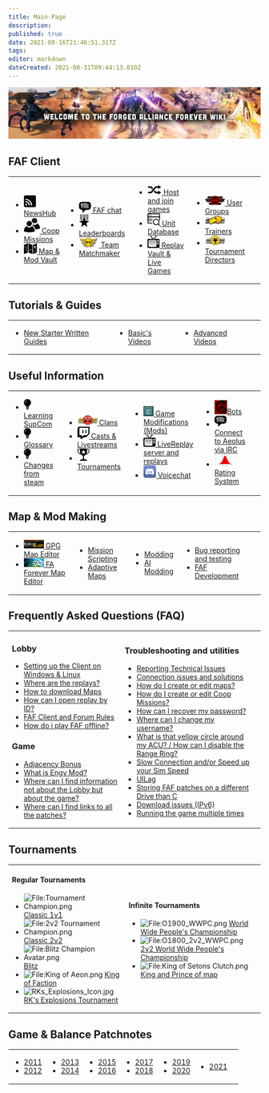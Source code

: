```yaml
---
title: Main-Page
description: 
published: true
date: 2021-09-16T21:46:51.317Z
tags: 
editor: markdown
dateCreated: 2021-08-31T09:44:13.010Z
---
```


![wiki-banner.jpg](/wiki-banner.jpg)
##  **FAF Client**
<table>
<tbody>
<tr>
<td><ul>
<li><img src="/faf-client-icons/newshub-icon.png"><a href="NewsHub"> NewsHub</a></li>
<li><img src="/faf-client-icons/coop-icon.png"><a href="Coop-Missions"> Coop Missions</a></li>
<li><img src="/faf-client-icons/maps-icon.png"><a href="Map-&-Mod-Vault"> Map & Mod Vault</a></li>
</ul></td>
<td><ul>
<li><img src="/faf-client-icons/fafchat-icon.png"><a href="FAF-chat"> FAF chat</a></li>
<li><img src="/faf-client-icons/leaderboards-icon.png"><a href="Leaderboards"> Leaderboards</a></li>
<li><img src="/faf-client-icons/tmm-icon.png"><a href="The-Ladder"> Team Matchmaker</a></li>
</ul></td>
<td><ul>
<li><img src="/faf-client-icons/find-games-icon.png"><a href="Host-and-join-games"> Host and join games</a></li>
<li><img src="/information-icons/database.png" width=25px><a href="Unit-Database"> Unit Database</a></li>
<li><img src="/faf-client-icons/replays-icon.png"><a href="Replay-Vault-&-Live-Games"> Replay Vault &amp; Live Games</a></li>
</ul></td>
<td><ul>
<li><img src="/cos-icons/cos-moderation.png"><a href="User-Groups"> User Groups</a></li>
<li><img src="/personal_trainer_avatar.png"><a href="User-Groups#trainers"> Trainers</a></li>
<li><img src="/tournament_director.png"><a href="User-Groups#tournament-directors"> Tournament Directors</a></li>
</ul></td>
<td></td>
</tr>
</tbody>
</table>

## Tutorials & Guides 
<table>
<tbody>
<tr>
<td><ul>
<li><a href="Written-Guides"> New Starter Written Guides</a></li>
</ul></td>
<td><ul>
<li><a href="Basics-Videos"> Basic's Videos</a></li>
</ul></td>
<td><ul>
<li><a href="Advanced-Videos"> Advanced Videos</a></li>
</ul></td>
<td></td>
</tr>
</tbody>
</table>

## **Useful Information**
<table>
<tbody>
<tr>
<td><ul>
<li><img src="/information-icons/tutorials-icon.png"/><a href="Learning-SupCom"> Learning SupCom</a></li>
<li><img src="/information-icons/tutorials-icon.png"/><a href="Glossary"> Glossary</a></li>
<li><img src="/information-icons/tutorials-icon.png"/><a href="Changes-from-steam"> Changes from steam</a></li>
</ul></td>
<td><ul>
<li><img src="/information-icons/clan-icon.png"/><a href="Clans"> Clans</a></li>
<li><img src="/information-icons/livestreams-icon.png"><a href="Casts&Livestreams"> Casts & Livestreams</a></li>
<li><img src="/information-icons/tournaments-icon.png"/> <a href="Tournaments" title="wikilink"> Tournaments</a></li>
</ul></td>
<td><ul>
<li><img src="/information-icons/gazui.png" width="20"/><a href="Game-Modifications-(Mods)"> Game Modifications (Mods)</a></li>
<li><img src="/information-icons/replays-icon.png"/><a href="LiveReplay-server-and-replays"> LiveReplay server and replays</a></li>
<li><img src="/information-icons/discord-icon.png" width="25"/><a href="Voicechat-(Discord)"> Voicechat</a></li>
</ul></td>
<td><ul>
<li><img src="/information-icons/qai.png" width="25"/><a href="Bots">Bots</a></li>
<li><img src="/information-icons/chat-icon.png"/><a href="Chat-/-IRC-server"> Connect to Aeolus via IRC</a></li>
<li><img src="/information-icons/rating-icon.png" width="40"/><a href="Rating-System"> Rating System</a></li>
</ul></td>
<td></td>
</tr>
</tbody>
</table>

## **Map & Mod Making**
<table>
<tbody>
<tr class="odd">
<td><ul>
<li><img src="/map-and-mod-icons/gpg-map-editor.png" width="40"/><a href="Map-Editor"> GPG Map Editor</a></li>
<li><img src="/map-and-mod-icons/faf-map-editor.png" width="40"/><a href="FA-Forever-Map-Editor"> FA Forever Map Editor</a></li>
</ul></td>
<td><ul>
<li><a href="Mission-Scripting"> Mission Scripting</a></li>
<li><a href="Adaptive-Maps"> Adaptive Maps</a></li>
</ul></td>
<td><ul>
<li><a href="Modding"> Modding</a></li>
<li><a href="AI-Modding"> AI Modding</a></li>
</ul></td>
<td><ul>
<li><a href="Bug-reporting-and-testing"> Bug reporting and testing</a></li>
<li><a href="FAF-Development"> FAF Development</a></li>
</ul></td>
<td></td>
</tr>
</tbody>
</table>

## **Frequently Asked Questions (FAQ)**
<table>
<tbody>
<tr class="odd">
<td><h3 id="lobby">Lobby</h3>
<ul>
<li><a href="Setting-Up-FAF">Setting up the Client on Windows & Linux </a></li>
<li><a href="Where-are-the-replays">Where are the replays?</a></li>
<li><a href="Map-Vault">How to download Maps</a></li>
<li><a href="Replay-Vault-&-Live-Games#Game/Replay-ID" title="wikilink">How can I open replay by ID?</a></li>
<li><a href="FAF-Client/Forum_Rules" title="wikilink">FAF Client and Forum Rules</a></li>
<li><a href="How_do_i_play_FAF_offline?" title="wikilink">How do i play FAF offline?</a></li>
</ul>
<h3 id="game">Game</h3>
<ul>
<li><a href="Adjacency_Bonus" title="wikilink">Adjacency Bonus</a></li>
<li><a href="Game_Modifications_(Mods)#Engy_Mod" title="wikilink">What is Engy Mod?</a></li>
<li><a href="Learning_SupCom" title="wikilink">Where can I find information not about the Lobby but about the game?</a></li>
<li><a href="Where_can_I_find_links_to_all_the_patches" title="wikilink">Where can I find links to all the patches?</a></li>
</ul></td>
<td><h3 id="troubleshooting_and_utilities">Troubleshooting and utilities</h3>
<ul>
<li><a href="Reporting_Technical_Issues" title="wikilink">Reporting Technical Issues</a></li>
<li><a href="Connection_issues_and_solutions" title="wikilink">Connection issues and solutions</a></li>
<li><a href="Map_Editor" title="wikilink">How do I create or edit maps?</a></li>
<li><a href="Mission_Scripting" title="wikilink">How do I create or edit Coop Missions?</a></li>
<li><a href="https://faforever.com/account/password/reset">How can I recover my password?</a></li>
<li><a href="FAF_chat#User_Name_Change_and_Name_History" title="wikilink">Where can I change my username?</a></li>
<li><a href="What_is_that_yellow_circle_around_my_ACU_?_/_How_can_I_disable_the_Range_Ring_?" title="wikilink">What is that yellow circle around my ACU? / How can I disable the Range Ring?</a></li>
<li><a href="Slow_Connection_and/or_Speed_up_your_Sim_Speed" title="wikilink">Slow Connection and/or Speed up your Sim Speed</a></li>
<li><a href="UILag" title="wikilink">UILag</a></li>
<li><a href="Storing_FAF_patches_on_a_different_Drive_than_C" title="wikilink">Storing FAF patches on a different Drive than C</a></li>
<li><a href="Download_issues_(IPv6)" title="wikilink">Download issues (IPv6)</a></li>
<li><a href="Running_the_game_multiple_times" title="wikilink">Running the game multiple times</a></li>
</ul></td>
<td></td>
</tr>
</tbody>
</table>

## **Tournaments**
<table>
<tbody>
<tr class="odd">
<td><h4 id="regular_tournaments">Regular Tournaments</h4>
<ul>
<li><img src="Tournament_Champion.png" title="fig:File:Tournament Champion.png" alt="File:Tournament Champion.png" /> <a href="Tournaments#Classic_1v1" title="wikilink">Classic 1v1</a></li>
<li><img src="2v2_Tournament_Champion.png" title="fig:File:2v2 Tournament Champion.png" alt="File:2v2 Tournament Champion.png" /> <a href="Tournaments#Classic_2v2" title="wikilink">Classic 2v2</a></li>
<li><img src="Blitz_Champion_Avatar.png" title="fig:File:Blitz Champion Avatar.png" alt="File:Blitz Champion Avatar.png" /> <a href="Tournaments#Blitz" title="wikilink">Blitz</a></li>
<li><img src="King_of_Aeon.png" title="fig:File:King of Aeon.png" alt="File:King of Aeon.png" /> <a href="Tournaments#King_of_Faction" title="wikilink">King of Faction</a></li>
<li><img src="RKs_Explosions_Icon.jpg" title="fig:RKs_Explosions_Icon.jpg" width="20" alt="RKs_Explosions_Icon.jpg" /> <a href="Tournaments#RK&#39;s_Explosions_Tournament" title="wikilink">RK's Explosions Tournament</a></li>
</ul></td>
<td><h4 id="infinite_tournaments">Infinite Tournaments</h4>
<ul>
<li><img src="O1900_WWPC.png" title="fig:File:O1900_WWPC.png" alt="File:O1900_WWPC.png" /> <a href="World_Wide_People&#39;s_Championship" title="wikilink">World Wide People's Championship</a></li>
<li><img src="O1800_2v2_WWPC.png" title="fig:File:O1800_2v2_WWPC.png" alt="File:O1800_2v2_WWPC.png" /> <a href="2v2_World_Wide_People&#39;s_Championship" title="wikilink">2v2 World Wide People's Championship</a></li>
<li><img src="King_of_Setons_Clutch.png" title="fig:File:King of Setons Clutch.png" alt="File:King of Setons Clutch.png" /> <a href="King_and_Prince_of_map" title="wikilink">King and Prince of map</a></li>
</ul></td>
</tr>
</tbody>
</table>

## Game & Balance Patchnotes
<table>
<tbody>
<tr class="odd">
<td><ul>
<li><a href="/patches/Game-&-Balance-Patchnotes-2011"> 2011</a></li>
<li><a href="/patches/Game-&-Balance-Patchnotes-2012"> 2012</a></li>
</ul></td>
<td><ul>
<li><a href="/patches/Game-&-Balance-Patchnotes-2013"> 2013</a></li>
<li><a href="/patches/Game-&-Balance-Patchnotes-2014"> 2014</a></li>
</ul></td>
<td><ul>
<li><a href="/patches/Game-&-Balance-Patchnotes-2015"> 2015</a></li>
<li><a href="/patches/Game-&-Balance-Patchnotes-2016"> 2016</a></li>
</ul></td>
<td><ul>
<li><a href="/patches/Game-&-Balance-Patchnotes-2017"> 2017</a></li>
<li><a href="/patches/Game-&-Balance-Patchnotes-2018"> 2018</a></li>
</ul></td>
<td><ul>
<li><a href="/patches/Game-&-Balance-Patchnotes-2019"> 2019</a></li>
<li><a href="/patches/Game-&-Balance-Patchnotes-2020"> 2020</a></li>
</ul></td>
<td><ul>
<li><a href="/patches/Game-&-Balance-Patchnotes-2021"> 2021</a></li>
</ul></td>
<td></td>
</tr>
</tbody>
</table>